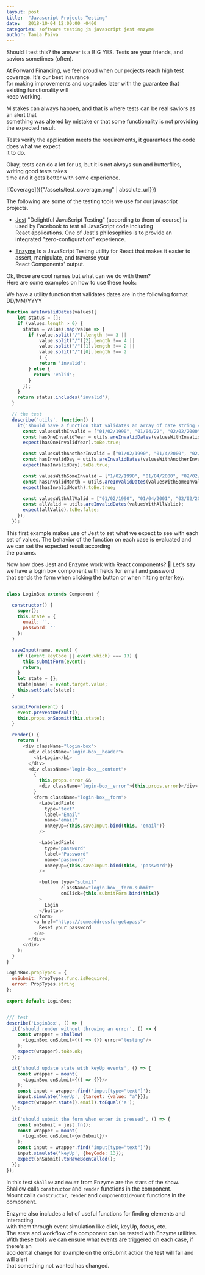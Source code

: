 ```yaml
---
layout: post
title:  "Javascript Projects Testing"
date:   2018-10-04 12:00:00 -0400
categories: software testing js javascript jest enzyme
author: Tania Paiva
---
```


Should I test this? the answer is a BIG YES. Tests are your friends, and saviors sometimes (often).

At Forward Financing, we feel proud when our projects reach high test coverage. It's our best insurance  
for making improvements and upgrades later with the guarantee that existing functionality will  
keep working.

Mistakes can always happen, and that is where tests can be real saviors as an alert that  
something was altered by mistake or that some functionality is not providing the expected result.

Tests verify the application meets the requirements, it guarantees the code does what we expect  
it to do.

Okay, tests can do a lot for us, but it is not always sun and butterflies, writing good tests takes  
time and it gets better with some experience.

![Coverage]({{"/assets/test_coverage.png" | absolute_url}})

The following are some of the testing tools we use for our javascript projects.

* [Jest](https://jestjs.io/)
"Delightful JavaScript Testing" (according to them of course) is used by Facebook to test all JavaScript code including  
React applications. One of Jest's philosophies is to provide an integrated "zero-configuration" experience.

* [Enzyme](https://airbnb.io/enzyme/)
Is a JavaScript Testing utility for React that makes it easier to assert, manipulate, and traverse your  
React Components' output.

Ok, those are cool names but what can we do with them?  
Here are some examples on how to use these tools:

We have a utility function that validates dates are in the following format DD/MM/YYYY

``` javascript
function areInvalidDates(values){
    let status = [];
    if (values.length > 0) {
      status = values.map(value => {
        if (value.split("/").length !== 3 ||
            value.split("/")[2].length !== 4 ||
            value.split("/")[1].length !== 2 ||
            value.split("/")[0].length !== 2
            ) {
            return 'invalid';
        } else {
          return 'valid';
        }
      });
    }
    return status.includes('invalid');
  }

  // the test
  describe('utils', function() {
    it('should have a function that validates an array of date string values', function () {
      const valuesWithInvalid = ["01/02/1990", "01/04/22", "02/02/2000"];
      const hasOneInvalidYear = utils.areInvalidDates(valuesWithInvalid);
      expect(hasOneInvalidYear).toBe.true;

      const valuesWithAnotherInvalid = ["01/02/1990", "01/4/2000", "02/02/2000"];
      const hasInvalidDay = utils.areInvalidDates(valuesWithAnotherInvalid);
      expect(hasInvalidDay).toBe.true;

      const valuesWithSomeInvalid = ["1/02/1990", "01/04/2000", "02/02/2000"];
      const hasInvalidMonth = utils.areInvalidDates(valuesWithSomeInvalid);
      expect(hasInvalidMonth).toBe.true;

      const valuesWithAllValid = ["01/02/1990", "01/04/2001", "02/02/2000"];
      const allValid = utils.areInvalidDates(valuesWithAllValid);
      expect(allValid).toBe.false;
    });
  });
```

This first example makes use of Jest to set what we expect to see with each set of values.
The behavior of the function on each case is evaluated and we can set the expected result according  
the params.

Now how does Jest and Enzyme work with React components? :thinking:
Let's say we have a login box component with fields for email and password  
that sends the form when clicking the button or when hitting enter key.

```javascript

class LoginBox extends Component {

  constructor() {
    super();
    this.state = {
      email: '',
      password: ''
    };
  }

  saveInput(name, event) {
    if ((event.keyCode || event.which) === 13) {
      this.submitForm(event);
      return;
    }
    let state = {};
    state[name] = event.target.value;
    this.setState(state);
  }

  submitForm(event) {
    event.preventDefault();
    this.props.onSubmit(this.state);
  }

  render() {
    return (
      <div className="login-box">
        <div className="login-box__header">
          <h1>Login</h1>
        </div>
        <div className="login-box__content">
          {
            this.props.error &&
            <div className="login-box__error">{this.props.error}</div>
          }
          <form className="login-box__form">
            <LabeledField
              type="text"
              label="Email"
              name="email"
              onKeyUp={this.saveInput.bind(this, 'email')}
            />

            <LabeledField
              type="password"
              label="Password"
              name="password"
              onKeyUp={this.saveInput.bind(this, 'password')}
            />

            <button type="submit"
                    className="login-box__form-submit"
                    onClick={this.submitForm.bind(this)}
            >
              Login
            </button>
          </form>
          <a href="https://someaddressforgetapass">
            Reset your password
          </a>
        </div>
      </div>
    );
  }
}

LoginBox.propTypes = {
  onSubmit: PropTypes.func.isRequired,
  error: PropTypes.string
};

export default LoginBox;


/// test
describe('LoginBox', () => {
  it('should render without throwing an error', () => {
    const wrapper = shallow(
      <LoginBox onSubmit={() => {}} error="testing"/>
    );
    expect(wrapper).toBe.ok;
  });

  it('should update state with keyUp events', () => {
    const wrapper = mount(
      <LoginBox onSubmit={() => {}}/>
    );
    const input = wrapper.find('input[type="text"]');
    input.simulate('keyUp', {target: {value: "a"}});
    expect(wrapper.state().email).toEqual('a');
  });

  it('should submit the form when enter is pressed', () => {
    const onSubmit = jest.fn();
    const wrapper = mount(
      <LoginBox onSubmit={onSubmit}/>
    );
    const input = wrapper.find('input[type="text"]');
    input.simulate('keyUp', {keyCode: 13});
    expect(onSubmit).toHaveBeenCalled();
  });
});

```

In this test `shallow` and `mount` from Enzyme are the stars of the show.  
Shallow calls `constructor` and `render` functions in the component.  
Mount calls `constructor`, `render` and `componentDidMount` functions in the component.

Enzyme also includes a lot of useful functions for finding elements and interacting  
with them through event simulation like click, keyUp, focus, etc.  
The state and workflow of a component can be tested with Enzyme utilities.  
With these tools we can ensure what events are triggered on each case, if there's an  
accidental change for example on the onSubmit action the test will fail and will alert  
that something not wanted has changed.